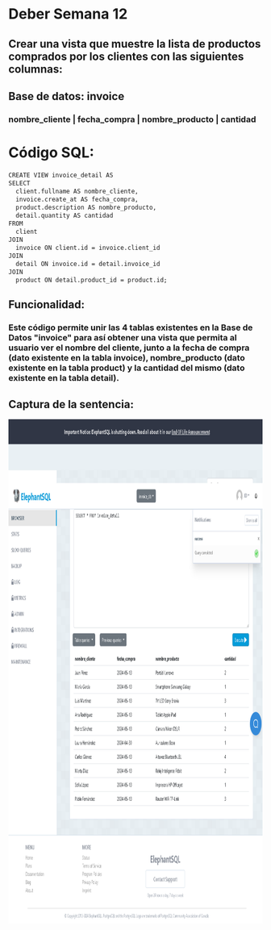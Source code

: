 # Deber Semana 12

## Crear una vista que muestre la lista de productos comprados por los clientes con las siguientes columnas: 
          
## Base de datos: invoice
### nombre_cliente | fecha_compra | nombre_producto | cantidad

# Código SQL: 

```
CREATE VIEW invoice_detail AS
SELECT
  client.fullname AS nombre_cliente,
  invoice.create_at AS fecha_compra,
  product.description AS nombre_producto,
  detail.quantity AS cantidad
FROM
  client
JOIN
  invoice ON client.id = invoice.client_id
JOIN
  detail ON invoice.id = detail.invoice_id
JOIN
  product ON detail.product_id = product.id;

```

## Funcionalidad:
### Este código permite unir las 4 tablas existentes en la Base de Datos "invoice" para así obtener una vista que permita al usuario ver el nombre del cliente, junto a la fecha de compra (dato existente en la tabla invoice), nombre_producto (dato existente en la tabla product) y la cantidad del mismo (dato existente en la tabla detail).

## Captura de la sentencia: 

<img src="./Capturas/invoice.png" widht="500px" height="1000px">
